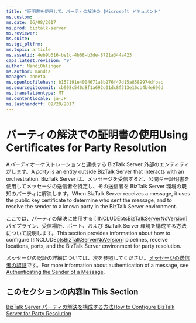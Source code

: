```yaml
---
title: "証明書を使用して、パーティの解決の |Microsoft ドキュメント"
ms.custom: 
ms.date: 06/08/2017
ms.prod: biztalk-server
ms.reviewer: 
ms.suite: 
ms.tgt_pltfrm: 
ms.topic: article
ms.assetid: 4eb9b616-be1c-4b68-b3de-8721a344a423
caps.latest.revision: "9"
author: MandiOhlinger
ms.author: mandia
manager: anneta
ms.openlocfilehash: b157191e4004671a8b276f47d15a8589974dfbac
ms.sourcegitcommit: cb908c540d8f1a692d01dc8f313e16cb4b4e696d
ms.translationtype: MT
ms.contentlocale: ja-JP
ms.lasthandoff: 09/20/2017
---
```

# <a name="using-certificates-for-party-resolution"></a><span data-ttu-id="4f862-102">パーティの解決での証明書の使用</span><span class="sxs-lookup"><span data-stu-id="4f862-102">Using Certificates for Party Resolution</span></span>
<span data-ttu-id="4f862-103">A*パーティ*オーケストレーションと連携する BizTalk Server 外部のエンティティがします。</span><span class="sxs-lookup"><span data-stu-id="4f862-103">A *party* is an entity outside BizTalk Server that interacts with an orchestration.</span></span> <span data-ttu-id="4f862-104">BizTalk Server は、メッセージを受信すると、公開キー証明書を使用してメッセージの送信者を特定し、その送信者を BizTalk Server 環境の既知のパーティに解決します。</span><span class="sxs-lookup"><span data-stu-id="4f862-104">When BizTalk Server receives a message, it uses the public key certificate to determine who sent the message, and to resolve the sender to a known party in the BizTalk Server environment.</span></span>  
  
 <span data-ttu-id="4f862-105">ここでは、パーティの解決に使用する [!INCLUDE[btsBizTalkServerNoVersion](../includes/btsbiztalkservernoversion-md.md)] パイプライン、受信場所、ポート、および BizTalk Server 環境を構成する方法について説明します。</span><span class="sxs-lookup"><span data-stu-id="4f862-105">This section provides information about how to configure [!INCLUDE[btsBizTalkServerNoVersion](../includes/btsbiztalkservernoversion-md.md)] pipelines, receive locations, ports, and the BizTalk Server environment for party resolution.</span></span>  
  
 <span data-ttu-id="4f862-106">メッセージの認証の詳細については、次を参照してください。[メッセージの送信者の認証](../core/authenticating-the-sender-of-a-message.md)です。</span><span class="sxs-lookup"><span data-stu-id="4f862-106">For more information about authentication of a message, see [Authenticating the Sender of a Message](../core/authenticating-the-sender-of-a-message.md).</span></span>  
  
## <a name="in-this-section"></a><span data-ttu-id="4f862-107">このセクションの内容</span><span class="sxs-lookup"><span data-stu-id="4f862-107">In This Section</span></span>  
 [<span data-ttu-id="4f862-108">BizTalk Server パーティの解決を構成する方法</span><span class="sxs-lookup"><span data-stu-id="4f862-108">How to Configure BizTalk Server for Party Resolution</span></span>](../core/how-to-configure-biztalk-server-for-party-resolution.md)